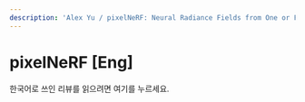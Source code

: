 ```yaml
---
description: 'Alex Yu / pixelNeRF: Neural Radiance Fields from One or Few Images / CVPR 2021'
---
```


# pixelNeRF \[Eng]

한국어로 쓰인 리뷰를 읽으려면 여기를 누르세요.
